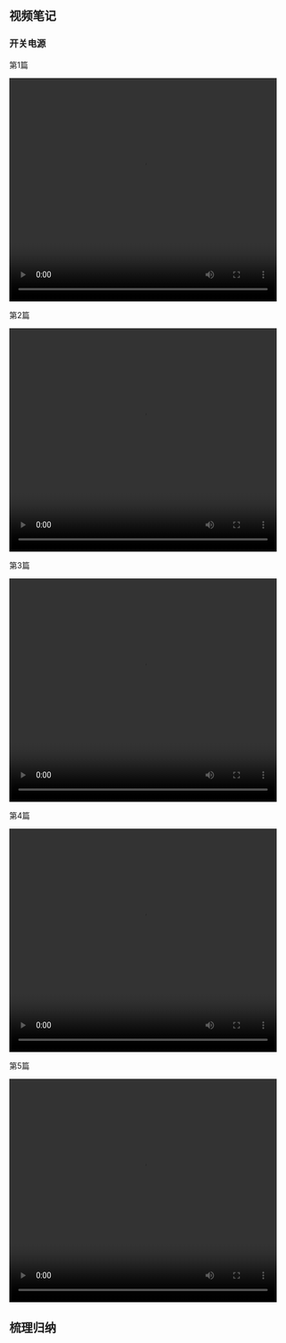 ## 视频笔记

### 开关电源

第1篇

<video width="480" height="400" controls>    
	<source src="/../image/circuit/开关电源原理讲解1.mp4" type="video/mp4"> 
</video>

第2篇

<video width="480" height="400" controls>    
	<source src="/../image/circuit/开关电源原理讲解2——串联型.mp4" type="video/mp4"> 
</video>

第3篇

<video width="480" height="400" controls>    
	<source src="/../image/circuit/开关电源原理讲解3——并联型.mp4" type="video/mp4"> 
</video>

第4篇

<video width="480" height="400" controls>    
	<source src="/../image/circuit/开关电源原理讲解4——变压器耦合型.mp4" type="video/mp4"> 
</video>

第5篇

<video width="480" height="400" controls>    
	<source src="/../image/circuit/开关电源原理讲解5——电动车充电器的开关电源.mp4" type="video/mp4"> 
</video>







## 梳理归纳

